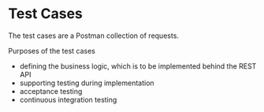 # Test Cases

The test cases are a Postman collection of requests.

Purposes of the test cases
- defining the business logic, which is to be implemented behind the REST API
- supporting testing during implementation
- acceptance testing
- continuous integration testing
